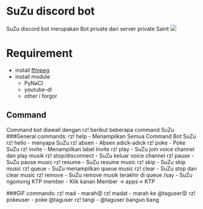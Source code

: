 # SuZu discord bot
SuZu discord bot merupakan Bot private dari server private Saint
![](https://media.tenor.com/bnQLFSkqAhoAAAAC/haruhi-win.gif)

# Requirement
* install [ffmpeg](https://ffmpeg.org/download.html)
* install module
  - PyNaCl
  - youtube-dl
  - other i forgor
  
## Command
Command bot diawali dengan rz!
berikut beberapa command SuZu
###General commands:
rz! help - Menampilkan Semua Command Bot SuZu
rz! hello - menyapa SuZu
rz! absen - Absen adick-adick
rz! poke - Poke SuZu
rz! invite - Menampilkan label Invite
rz! play - SuZu join voice channel dan play musik
rz! stop/disconnect - SuZu keluar voice channel
rz! pause - SuZu pause music 
rz! resume - SuZu resume music
rz! skip - SuZu skip music
rz! queue - SuZu menampilkan queue music
rz! clear - SuZu stop dan clear music
rz! remove - SuZu remove musik terakhir di queue
/say - SuZu ngomong
KTP member - Klik kanan Member -> apps-> KTP

###GIF commands:
rz! mad - marah😡
rz! madat - marah ke @taguser😡
rz! pokeuser - poke @taguser
rz! tangi - @taguser bangun bang
